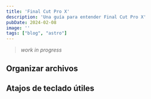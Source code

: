 ```yaml
---
title: 'Final Cut Pro X'
description: 'Una guía para entender Final Cut Pro X'
pubDate: 2024-02-08
image: ''
tags: ["blog", "astro"]
---
```


> *work in progress*

## Organizar archivos 


## Atajos de teclado útiles 

